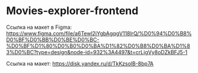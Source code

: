 # Movies-explorer-frontend

Ссылка на макет в Figma: https://www.figma.com/file/a6Tewl2jYgbAgqgV118lrQ/%D0%94%D0%B8%D0%BF%D0%BB%D0%BE%D0%BC-%D0%BF%D1%80%D0%B0%D0%BA%D1%82%D0%B8%D0%BA%D1%83%D0%BC?type=design&node-id=932%3A4497&t=crLjgVy8oDZkBFJ5-1

Ссылка на макет: https://disk.yandex.ru/d/TkKzsolB-8bp7A